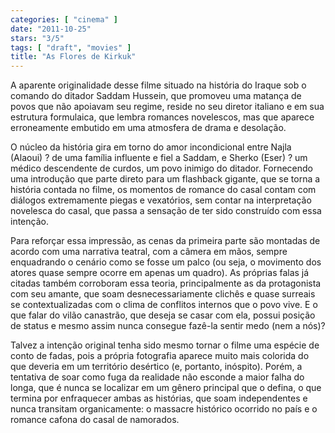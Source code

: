 ```yaml
---
categories: [ "cinema" ]
date: "2011-10-25"
stars: "3/5"
tags: [ "draft", "movies" ]
title: "As Flores de Kirkuk"
---
```

A aparente originalidade desse filme situado na história do Iraque sob
o comando do ditador Saddam Hussein, que promoveu uma matança de povos
que não apoiavam seu regime, reside no seu diretor italiano e em sua
estrutura formulaica, que lembra romances novelescos, mas que aparece
erroneamente embutido em uma atmosfera de drama e desolação.

O núcleo da história gira em torno do amor incondicional entre Najla
(Alaoui) ? de uma família influente e fiel a Saddam, e Sherko (Eser) ? um
médico descendente de curdos, um povo inimigo do ditador. Fornecendo
uma introdução que parte direto para um flashback gigante, que se
torna a história contada no filme, os momentos de romance do casal
contam com diálogos extremamente piegas e vexatórios, sem contar na
interpretação novelesca do casal, que passa a sensação de ter sido
construído com essa intenção.

Para reforçar essa impressão, as cenas da primeira parte são montadas
de acordo com uma narrativa teatral, com a câmera em mãos, sempre
enquadrando o cenário como se fosse um palco (ou seja, o movimento dos
atores quase sempre ocorre em apenas um quadro). As próprias falas já
citadas também corroboram essa teoria, principalmente as da protagonista
com seu amante, que soam desnecessariamente clichês e quase surreais se
contextualizadas com o clima de conflitos internos que o povo vive. E
o que falar do vilão canastrão, que deseja se casar com ela, possui
posição de status e mesmo assim nunca consegue fazê-la sentir medo
(nem a nós)?

Talvez a intenção original tenha sido mesmo tornar o filme uma
espécie de conto de fadas, pois a própria fotografia aparece muito
mais colorida do que deveria em um território desértico (e, portanto,
inóspito). Porém, a tentativa de soar como fuga da realidade não
esconde a maior falha do longa, que é nunca se localizar em um gênero
principal que o defina, o que termina por enfraquecer ambas as histórias,
que soam independentes e nunca transitam organicamente: o massacre
histórico ocorrido no país e o romance cafona do casal de namorados.

